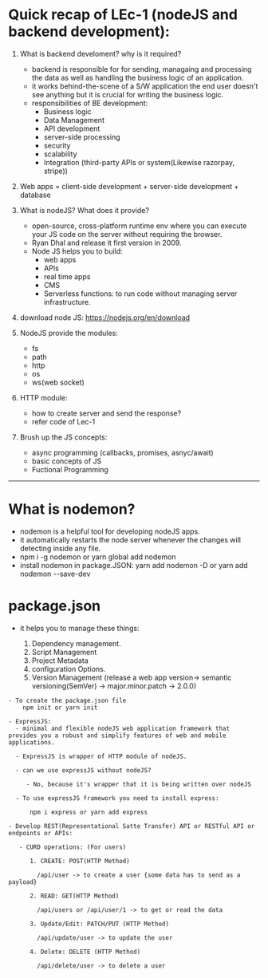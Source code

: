 # Quick recap of LEc-1 (nodeJS and backend development):

  1. What is backend develoment? why is it required?
      - backend is responsible for for sending, managaing and processing the data as well as handling the business logic of an application.
      - it works behind-the-scene of a S/W application the end user doesn't see anything but it is crucial for writing the business logic.
      - responsibilities of BE development:
         - Business logic
         - Data Management
         - API development
         - server-side processing
         - security
         - scalability 
         - Integration (third-party APIs or system(Likewise razorpay, stripe)) 

   2. Web apps = client-side development + server-side development + database 

   3. What is nodeJS? What does it provide?

       - open-source, cross-platform runtime env where you can execute your JS code on the server without requiring the browser.
       - Ryan Dhal and release it first version in 2009.
       - Node JS helps you to build:
          - web apps
          - APIs
          - real time apps
          - CMS
          - Serverless functions: to run code without managing server infrastructure.

   4. download node JS: https://nodejs.org/en/download

   5. NodeJS provide the modules:
       - fs
       - path
       - http
       - os
       - ws(web socket)
   6. HTTP module:

        - how to create server and send the response?
        - refer code of Lec-1

   7. Brush up the JS concepts:

      - async programming (callbacks, promises, asnyc/await)
      - basic concepts of JS
      - Fuctional Programming

-------------------------------------------------------------------

# What is nodemon?

   - nodemon is a helpful tool for developing nodeJS apps. 
   - it automatically restarts the node server whenever the changes will detecting inside any file.
   - npm i -g nodemon or yarn global add nodemon
   - install nodemon in package.JSON: yarn add nodemon -D or yarn add nodemon --save-dev

# package.json

   - it helps you to manage these things:

      1. Dependency management.
      2. Script Management
      3. Project Metadata
      4. configuration Options.
      5. Version Management (release a web app version-> semantic versioning(SemVer) -> major.minor.patch -> 2.0.0) 

    - To create the package.json file
        npm init or yarn init

    - ExpressJS:
      - minimal and flexible nodeJS web application framework that provides you a robust and simplify features of web and mobile applications.

      - ExpressJS is wrapper of HTTP module of nodeJS.

      - can we use expressJS without nodeJS?

         - No, because it's wrapper that it is being written over nodeJS 

      - To use expressJS framework you need to install express:

          npm i express or yarn add express

    - Develop REST(Representational Satte Transfer) API or RESTful API or endpoints or APIs:

       - CURD operations: (For users)

          1. CREATE: POST(HTTP Method)

            /api/user -> to create a user {some data has to send as a payload}

          2. READ: GET(HTTP Method)

            /api/users or /api/user/1 -> to get or read the data 

          3. Update/Edit: PATCH/PUT (HTTP Method)

            /api/update/user -> to update the user

          4. Delete: DELETE (HTTP Method)

            /api/delete/user -> to delete a user
                

           





